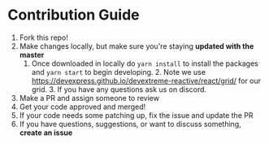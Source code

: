 # Contribution Guide

1. Fork this repo!
2. Make changes locally, but make sure you're staying **updated with the master**
   1. Once downloaded in locally do `yarn install` to install the packages and `yarn start` to begin developing. 2. Note we use https://devexpress.github.io/devextreme-reactive/react/grid/ for our grid. 3. If you have any questions ask us on discord.
3. Make a PR and assign someone to review
4. Get your code approved and merged!
5. If your code needs some patching up, fix the issue and update the PR
6. If you have questions, suggestions, or want to discuss something, **create an issue**
